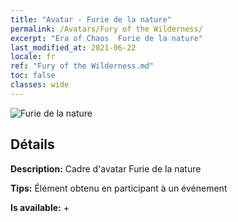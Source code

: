 ```yaml
---
title: "Avatar - Furie de la nature"
permalink: /Avatars/Fury of the Wilderness/
excerpt: "Era of Chaos  Furie de la nature"
last_modified_at: 2021-06-22
locale: fr
ref: "Fury of the Wilderness.md"
toc: false
classes: wide
---
```

 ![Furie de la nature](/images/a/avatarFrame_29.png)

## Détails

 **Description:** Cadre d'avatar Furie de la nature 

 **Tips:** Élément obtenu en participant à un événement 

 **Is available:**  + 

